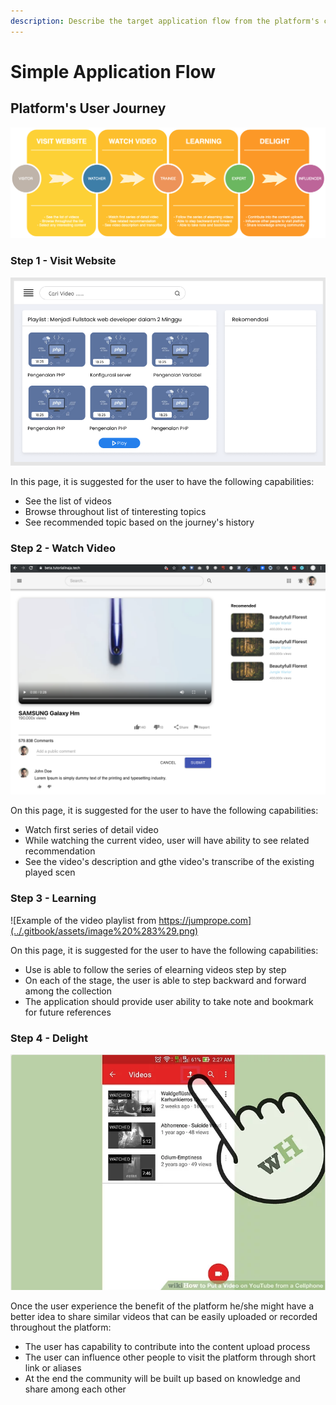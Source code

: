 ```yaml
---
description: Describe the target application flow from the platform's capability
---
```


# Simple Application Flow

## Platform's User Journey

![](../.gitbook/assets/image%20%2815%29.png)

### Step 1 - Visit Website

![Tutorialinaja.tech landing page](../.gitbook/assets/image%20%282%29.png)

In this page, it is suggested for the user to have the following capabilities:

* See the list of videos
* Browse throughout list of tinteresting topics
* See recommended topic based on the journey's history

### Step 2 - Watch Video

![Tutorialinaja.tech video detail page](../.gitbook/assets/image%20%2810%29.png)

On this page, it is suggested for the user to have the following capabilities:

* Watch first series of detail video
* While watching the current video, user will have ability to see related recommendation 
* See the video's description and gthe video's transcribe of the existing played scen

### Step 3 - Learning

![Example of the video playlist from https://jumprope.com](../.gitbook/assets/image%20%283%29.png)

On this page, it is suggested for the user to have the following capabilities:

* Use is able to follow the series of elearning videos step by step
* On each of the stage, the user is able to step backward and forward among the collection
* The application should provide user ability to take note and bookmark for future references

### Step 4 - Delight

![How to put a video on YouTube from the phone](../.gitbook/assets/image%20%284%29.png)

Once the user experience the benefit of the platform he/she might have a better idea to share similar videos that can be easily uploaded or recorded throughout the platform:

* The user has capability to contribute into the content upload process
* The user can influence other people to visit the platform through short link or aliases
* At the end the community will be built up based on knowledge and share among each other





